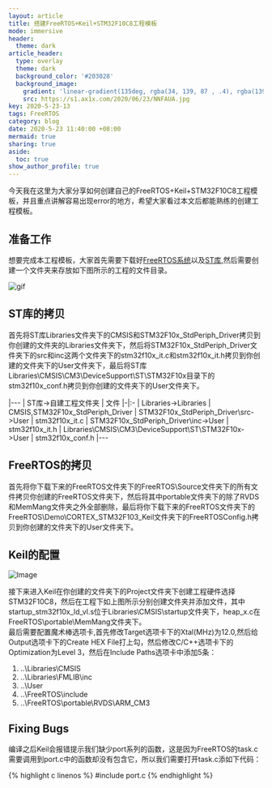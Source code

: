 ```yaml
---
layout: article
title: 搭建FreeRTOS+Keil+STM32F10C8工程模板
mode: immersive
header:
  theme: dark
article_header:
  type: overlay
  theme: dark
  background_color: '#203028'
  background_image:
    gradient: 'linear-gradient(135deg, rgba(34, 139, 87 , .4), rgba(139, 34, 139, .4))'
    src: https://s1.ax1x.com/2020/06/23/NNFAUA.jpg
key: 2020-5-23-13
tags: FreeRTOS
category: blog
date: 2020-5-23 11:40:00 +08:00
mermaid: true
sharing: true
aside:
  toc: true
show_author_profile: true
---
```


今天我在这里为大家分享如何创建自己的FreeRTOS+Keil+STM32F10C8工程模板，并且重点讲解容易出现error的地方，希望大家看过本文后都能熟练的创建工程模板。

<!--more-->

## 准备工作

想要完成本工程模板，大家首先需要下载好[FreeRTOS系统](https://freertos.org/a00104.html)以及[ST库](https://www.st.com/content/st_com/en/products/embedded-software/mcu-mpu-embedded-software/stm32-embedded-software/stm32-standard-peripheral-libraries/stsw-stm32054.html#resource),然后需要创建一个文件夹来存放如下图所示的工程的文件目录。

![gif](https://s1.ax1x.com/2020/06/23/NUGQF1.gif)

## ST库的拷贝

首先将ST库Libraries文件夹下的CMSIS和STM32F10x_StdPeriph_Driver拷贝到你创建的文件夹的Libraries文件夹下，然后将STM32F10x_StdPeriph_Driver文件夹下的src和inc这两个文件夹下的stm32f10x_it.c和stm32f10x_it.h拷贝到你创建的文件夹下的User文件夹下，最后将ST库Libraries\CMSIS\CM3\DeviceSupport\ST\STM32F10x目录下的stm32f10x_conf.h拷贝到你创建的文件夹下的User文件夹下。

|---
| ST库->自建工程文件夹 | 文件
|-|:-
| Libraries->Libraries | CMSIS,STM32F10x_StdPeriph_Driver
| STM32F10x_StdPeriph_Driver\src->User | stm32f10x_it.c
| STM32F10x_StdPeriph_Driver\inc->User | stm32f10x_it.h
| Libraries\CMSIS\CM3\DeviceSupport\ST\STM32F10x->User | stm32f10x_conf.h
|---

## FreeRTOS的拷贝

首先将你下载下来的FreeRTOS文件夹下的FreeRTOS\Source文件夹下的所有文件拷贝你创建的FreeRTOS文件夹下，然后将其中portable文件夹下的除了RVDS和MemMang文件夹之外全部删除，最后将你下载下来的FreeRTOS文件夹下的FreeRTOS\Demo\CORTEX_STM32F103_Keil文件夹下的FreeRTOSConfig.h拷贝到你创建的文件夹下的User文件夹下。

## Keil的配置

![Image](https://s1.ax1x.com/2020/06/23/NUSQwn.png)

接下来进入Keil在你创建的文件夹下的Project文件夹下创建工程硬件选择STM32F10C8，然后在工程下如上图所示分别创建文件夹并添加文件，其中startup_stm32f10x_ld_vl.s位于Libraries\CMSIS\startup文件夹下，heap_x.c在FreeRTOS\portable\MemMang文件夹下。  
最后需要配置魔术棒选项卡,首先修改Target选项卡下的Xtal(MHz)为12.0,然后给Output选项卡下的Create HEX File打上勾，然后修改C/C++选项卡下的Optimization为Level 3，然后在Include Paths选项卡中添加5条：
1. ..\Libraries\CMSIS
2. ..\Libraries\FMLIB\inc
3. ..\User
4. ..\FreeRTOS\include
5. ..\FreeRTOS\portable\RVDS\ARM_CM3

## Fixing Bugs

编译之后Keil会报错提示我们缺少port系列的函数，这是因为FreeRTOS的task.c需要调用到port.c中的函数却没有包含它，所以我们需要打开task.c添如下代码：

{% highlight c linenos %}
#include port.c
{% endhighlight %}
